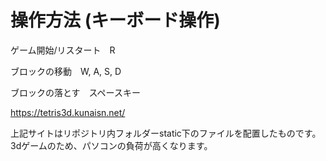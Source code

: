 # 操作方法 (キーボード操作)

ゲーム開始/リスタート　R

ブロックの移動　W, A, S, D

ブロックの落とす　スペースキー

https://tetris3d.kunaisn.net/

上記サイトはリポジトリ内フォルダーstatic下のファイルを配置したものです。3dゲームのため、パソコンの負荷が高くなります。
